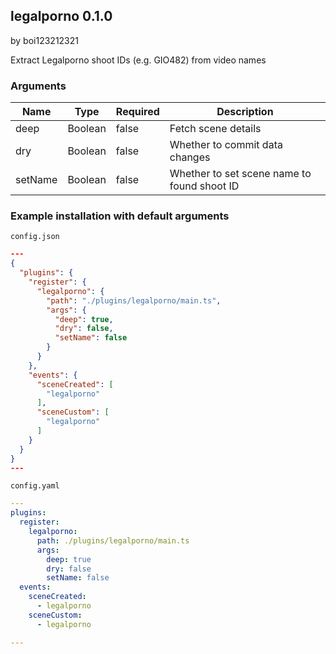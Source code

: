 ## legalporno 0.1.0

by boi123212321

Extract Legalporno shoot IDs (e.g. GIO482) from video names

### Arguments

| Name    | Type    | Required | Description                                 |
| ------- | ------- | -------- | ------------------------------------------- |
| deep    | Boolean | false    | Fetch scene details                         |
| dry     | Boolean | false    | Whether to commit data changes              |
| setName | Boolean | false    | Whether to set scene name to found shoot ID |

### Example installation with default arguments

`config.json`
```json
---
{
  "plugins": {
    "register": {
      "legalporno": {
        "path": "./plugins/legalporno/main.ts",
        "args": {
          "deep": true,
          "dry": false,
          "setName": false
        }
      }
    },
    "events": {
      "sceneCreated": [
        "legalporno"
      ],
      "sceneCustom": [
        "legalporno"
      ]
    }
  }
}
---
```

`config.yaml`
```yaml
---
plugins:
  register:
    legalporno:
      path: ./plugins/legalporno/main.ts
      args:
        deep: true
        dry: false
        setName: false
  events:
    sceneCreated:
      - legalporno
    sceneCustom:
      - legalporno

---
```
